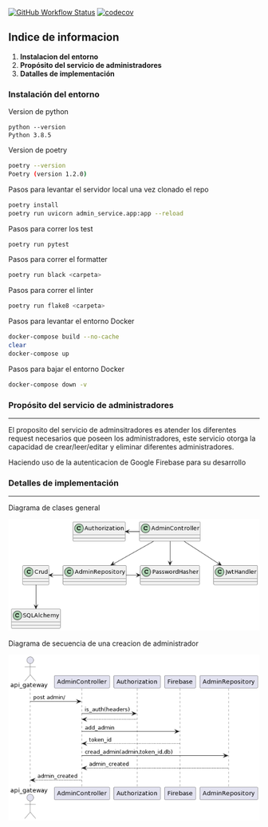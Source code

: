 [![GitHub Workflow Status](https://github.com/Fifiuba/admin-service/actions/workflows/test_action.yml/badge.svg?event=push)](https://github.com/Fifiuba/admin-service/commits/main)
[![codecov](https://codecov.io/gh/Fifiuba/admin-service/branch/main/graph/badge.svg?token=WQLIP37828)](https://codecov.io/gh/Fifiuba/admin-service)


## Indice de informacion
1. **Instalacion del entorno**
2. **Propósito del servicio de administradores**
3. **Datalles de implementación**


### Instalación del entorno

Version de python
```shell
python --version
Python 3.8.5
 ```
Version de poetry
```bash
poetry --version
Poetry (version 1.2.0)
 ```

Pasos para levantar el servidor local una vez clonado el repo
```bash
poetry install
poetry run uvicorn admin_service.app:app --reload
```

Pasos para correr los test
```bash
poetry run pytest
```

Pasos para correr el formatter
```bash
poetry run black <carpeta>
```

Pasos para correr el linter
```bash
poetry run flake8 <carpeta>
```

Pasos para levantar el entorno Docker
```bash
docker-compose build --no-cache
clear
docker-compose up
```

Pasos para bajar el entorno Docker
```bash
docker-compose down -v
```

### Propósito del servicio de administradores
---

El proposito del servicio de adminsitradores es atender los diferentes request necesarios que poseen los administradores, este servicio otorga la capacidad de crear/leer/editar y eliminar diferentes administradores.

Haciendo uso de la autenticacion de Google Firebase para su desarrollo

### Detalles de implementación
---
Diagrama de clases general

![uml](uml.png)

Diagrama de secuencia de una creacion de administrador

![](secuence.png)
